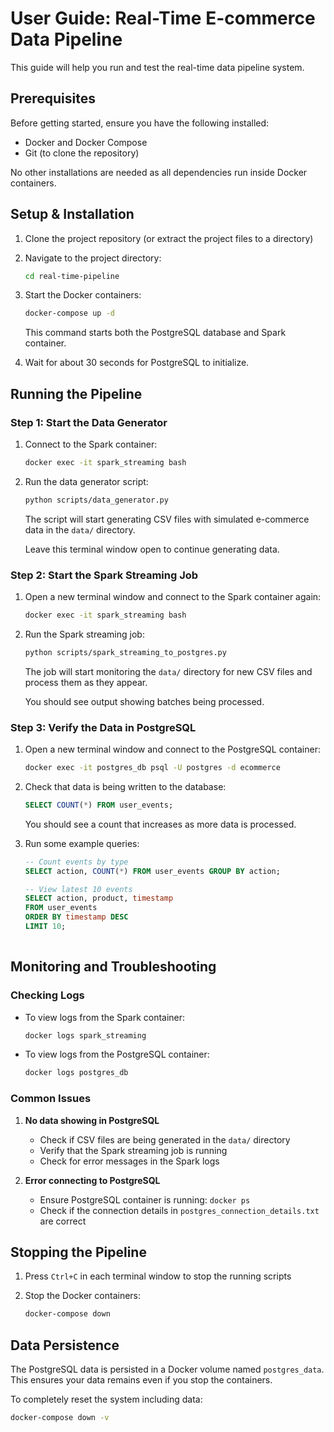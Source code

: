 # User Guide: Real-Time E-commerce Data Pipeline

This guide will help you run and test the real-time data pipeline system.

## Prerequisites

Before getting started, ensure you have the following installed:
- Docker and Docker Compose
- Git (to clone the repository)

No other installations are needed as all dependencies run inside Docker containers.

## Setup & Installation

1. Clone the project repository (or extract the project files to a directory)

2. Navigate to the project directory:
   ```bash
   cd real-time-pipeline
   ```

3. Start the Docker containers:
   ```bash
   docker-compose up -d
   ```
   This command starts both the PostgreSQL database and Spark container.

4. Wait for about 30 seconds for PostgreSQL to initialize.

## Running the Pipeline

### Step 1: Start the Data Generator

1. Connect to the Spark container:
   ```bash
   docker exec -it spark_streaming bash
   ```

2. Run the data generator script:
   ```bash
   python scripts/data_generator.py
   ```
   
   The script will start generating CSV files with simulated e-commerce data in the `data/` directory.
   
   Leave this terminal window open to continue generating data.

### Step 2: Start the Spark Streaming Job

1. Open a new terminal window and connect to the Spark container again:
   ```bash
   docker exec -it spark_streaming bash
   ```

2. Run the Spark streaming job:
   ```bash
   python scripts/spark_streaming_to_postgres.py
   ```
   
   The job will start monitoring the `data/` directory for new CSV files and process them as they appear.
   
   You should see output showing batches being processed.

### Step 3: Verify the Data in PostgreSQL

1. Open a new terminal window and connect to the PostgreSQL container:
   ```bash
   docker exec -it postgres_db psql -U postgres -d ecommerce
   ```

2. Check that data is being written to the database:
   ```sql
   SELECT COUNT(*) FROM user_events;
   ```
   
   You should see a count that increases as more data is processed.

3. Run some example queries:
   ```sql
   -- Count events by type
   SELECT action, COUNT(*) FROM user_events GROUP BY action;
   
   -- View latest 10 events
   SELECT action, product, timestamp 
   FROM user_events 
   ORDER BY timestamp DESC 
   LIMIT 10;
 
   ```

## Monitoring and Troubleshooting

### Checking Logs

- To view logs from the Spark container:
  ```bash
  docker logs spark_streaming
  ```

- To view logs from the PostgreSQL container:
  ```bash
  docker logs postgres_db
  ```

### Common Issues

1. **No data showing in PostgreSQL**
   - Check if CSV files are being generated in the `data/` directory
   - Verify that the Spark streaming job is running
   - Check for error messages in the Spark logs

2. **Error connecting to PostgreSQL**
   - Ensure PostgreSQL container is running: `docker ps`
   - Check if the connection details in `postgres_connection_details.txt` are correct

## Stopping the Pipeline

1. Press `Ctrl+C` in each terminal window to stop the running scripts

2. Stop the Docker containers:
   ```bash
   docker-compose down
   ```

## Data Persistence

The PostgreSQL data is persisted in a Docker volume named `postgres_data`. This ensures your data remains even if you stop the containers.

To completely reset the system including data:
```bash
docker-compose down -v
```
